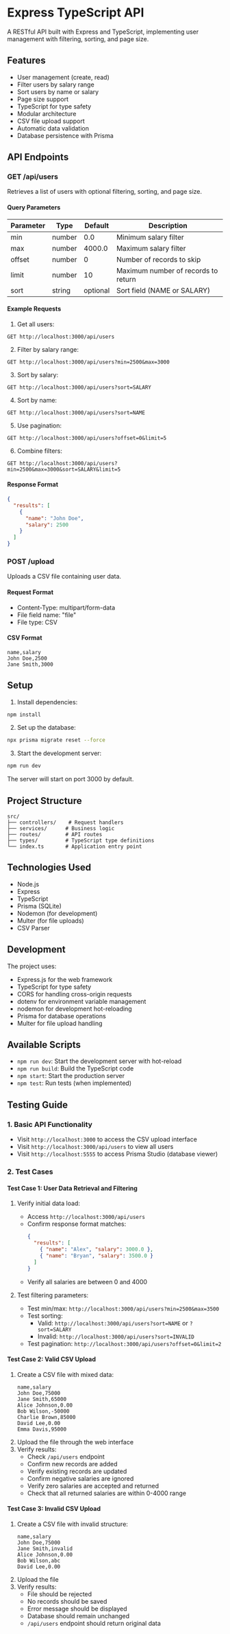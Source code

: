 # Express TypeScript API

A RESTful API built with Express and TypeScript, implementing user management with filtering, sorting, and page size.

## Features

- User management (create, read)
- Filter users by salary range
- Sort users by name or salary
- Page size support
- TypeScript for type safety
- Modular architecture
- CSV file upload support
- Automatic data validation
- Database persistence with Prisma

## API Endpoints

### GET /api/users

Retrieves a list of users with optional filtering, sorting, and page size.

#### Query Parameters

| Parameter | Type    | Default    | Description                                    |
|-----------|---------|------------|------------------------------------------------|
| min       | number  | 0.0        | Minimum salary filter                          |
| max       | number  | 4000.0     | Maximum salary filter                          |
| offset    | number  | 0          | Number of records to skip                      |
| limit     | number  | 10         | Maximum number of records to return            |
| sort      | string  | optional   | Sort field (NAME or SALARY)                    |

#### Example Requests

1. Get all users:
```
GET http://localhost:3000/api/users
```

2. Filter by salary range:
```
GET http://localhost:3000/api/users?min=2500&max=3000
```

3. Sort by salary:
```
GET http://localhost:3000/api/users?sort=SALARY
```

4. Sort by name:
```
GET http://localhost:3000/api/users?sort=NAME
```

5. Use pagination:
```
GET http://localhost:3000/api/users?offset=0&limit=5
```

6. Combine filters:
```
GET http://localhost:3000/api/users?min=2500&max=3000&sort=SALARY&limit=5
```

#### Response Format
```json
{
  "results": [
    {
      "name": "John Doe",
      "salary": 2500
    }
  ]
}
```

### POST /upload

Uploads a CSV file containing user data.

#### Request Format
- Content-Type: multipart/form-data
- File field name: "file"
- File type: CSV

#### CSV Format
```csv
name,salary
John Doe,2500
Jane Smith,3000
```

## Setup

1. Install dependencies:
```bash
npm install
```

2. Set up the database:
```bash
npx prisma migrate reset --force
```

3. Start the development server:
```bash
npm run dev
```

The server will start on port 3000 by default.

## Project Structure

```
src/
├── controllers/    # Request handlers
├── services/      # Business logic
├── routes/        # API routes
├── types/         # TypeScript type definitions
└── index.ts       # Application entry point
```

## Technologies Used

- Node.js
- Express
- TypeScript
- Prisma (SQLite)
- Nodemon (for development)
- Multer (for file uploads)
- CSV Parser

## Development

The project uses:
- Express.js for the web framework
- TypeScript for type safety
- CORS for handling cross-origin requests
- dotenv for environment variable management
- nodemon for development hot-reloading
- Prisma for database operations
- Multer for file upload handling

## Available Scripts

- `npm run dev`: Start the development server with hot-reload
- `npm run build`: Build the TypeScript code
- `npm start`: Start the production server
- `npm test`: Run tests (when implemented)

## Testing Guide

### 1. Basic API Functionality
- Visit `http://localhost:3000` to access the CSV upload interface
- Visit `http://localhost:3000/api/users` to view all users
- Visit `http://localhost:5555` to access Prisma Studio (database viewer)

### 2. Test Cases

#### Test Case 1: User Data Retrieval and Filtering
1. Verify initial data load:
   - Access `http://localhost:3000/api/users`
   - Confirm response format matches:
     ```json
     {
       "results": [
         { "name": "Alex", "salary": 3000.0 },
         { "name": "Bryan", "salary": 3500.0 }
       ]
     }
     ```
   - Verify all salaries are between 0 and 4000

2. Test filtering parameters:
   - Test min/max: `http://localhost:3000/api/users?min=2500&max=3500`
   - Test sorting: 
     - Valid: `http://localhost:3000/api/users?sort=NAME` or `?sort=SALARY`
     - Invalid: `http://localhost:3000/api/users?sort=INVALID`
   - Test pagination: `http://localhost:3000/api/users?offset=0&limit=2`

#### Test Case 2: Valid CSV Upload
1. Create a CSV file with mixed data:
   ```
   name,salary
   John Doe,75000
   Jane Smith,65000
   Alice Johnson,0.00
   Bob Wilson,-50000
   Charlie Brown,85000
   David Lee,0.00
   Emma Davis,95000
   ```
2. Upload the file through the web interface
3. Verify results:
   - Check `/api/users` endpoint
   - Confirm new records are added
   - Verify existing records are updated
   - Confirm negative salaries are ignored
   - Verify zero salaries are accepted and returned
   - Check that all returned salaries are within 0-4000 range

#### Test Case 3: Invalid CSV Upload
1. Create a CSV file with invalid structure:
   ```
   name,salary
   John Doe,75000
   Jane Smith,invalid
   Alice Johnson,0.00
   Bob Wilson,abc
   David Lee,0.00
   ```
2. Upload the file
3. Verify results:
   - File should be rejected
   - No records should be saved
   - Error message should be displayed
   - Database should remain unchanged
   - `/api/users` endpoint should return original data 